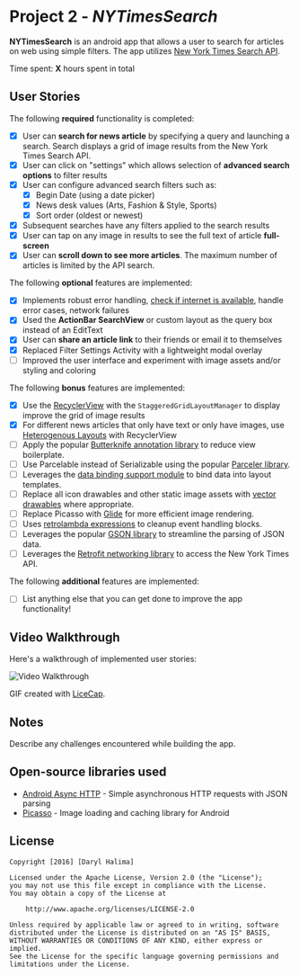 # Project 2 - *NYTimesSearch*

**NYTimesSearch** is an android app that allows a user to search for articles on web using simple filters. The app utilizes [New York Times Search API](http://developer.nytimes.com/docs/read/article_search_api_v2).

Time spent: **X** hours spent in total

## User Stories

The following **required** functionality is completed:

* [X] User can **search for news article** by specifying a query and launching a search. Search displays a grid of image results from the New York Times Search API.
* [X] User can click on "settings" which allows selection of **advanced search options** to filter results
* [X] User can configure advanced search filters such as:
  * [X] Begin Date (using a date picker)
  * [X] News desk values (Arts, Fashion & Style, Sports)
  * [X] Sort order (oldest or newest)
* [X] Subsequent searches have any filters applied to the search results
* [X] User can tap on any image in results to see the full text of article **full-screen**
* [X] User can **scroll down to see more articles**. The maximum number of articles is limited by the API search.

The following **optional** features are implemented:

* [X] Implements robust error handling, [check if internet is available](http://guides.codepath.com/android/Sending-and-Managing-Network-Requests#checking-for-network-connectivity), handle error cases, network failures
* [X] Used the **ActionBar SearchView** or custom layout as the query box instead of an EditText
* [X] User can **share an article link** to their friends or email it to themselves
* [X] Replaced Filter Settings Activity with a lightweight modal overlay
* [ ] Improved the user interface and experiment with image assets and/or styling and coloring

The following **bonus** features are implemented:

* [X] Use the [RecyclerView](http://guides.codepath.com/android/Using-the-RecyclerView) with the `StaggeredGridLayoutManager` to display improve the grid of image results
* [X] For different news articles that only have text or only have images, use [Heterogenous Layouts](http://guides.codepath.com/android/Heterogenous-Layouts-inside-RecyclerView) with RecyclerView
* [ ] Apply the popular [Butterknife annotation library](http://guides.codepath.com/android/Reducing-View-Boilerplate-with-Butterknife) to reduce view boilerplate.
* [ ] Use Parcelable instead of Serializable using the popular [Parceler library](http://guides.codepath.com/android/Using-Parceler).
* [ ] Leverages the [data binding support module](http://guides.codepath.com/android/Applying-Data-Binding-for-Views) to bind data into layout templates.
* [ ] Replace all icon drawables and other static image assets with [vector drawables](http://guides.codepath.com/android/Drawables#vector-drawables) where appropriate.
* [ ] Replace Picasso with [Glide](http://inthecheesefactory.com/blog/get-to-know-glide-recommended-by-google/en) for more efficient image rendering.
* [ ] Uses [retrolambda expressions](http://guides.codepath.com/android/Lambda-Expressions) to cleanup event handling blocks.
* [ ] Leverages the popular [GSON library](http://guides.codepath.com/android/Using-Android-Async-Http-Client#decoding-with-gson-library) to streamline the parsing of JSON data.
* [ ] Leverages the [Retrofit networking library](http://guides.codepath.com/android/Consuming-APIs-with-Retrofit) to access the New York Times API.

The following **additional** features are implemented:

* [ ] List anything else that you can get done to improve the app functionality!

## Video Walkthrough

Here's a walkthrough of implemented user stories:

<img src='http://i.imgur.com/link/to/your/gif/file.gif' title='Video Walkthrough' width='' alt='Video Walkthrough' />

GIF created with [LiceCap](http://www.cockos.com/licecap/).

## Notes

Describe any challenges encountered while building the app.

## Open-source libraries used

- [Android Async HTTP](https://github.com/loopj/android-async-http) - Simple asynchronous HTTP requests with JSON parsing
- [Picasso](http://square.github.io/picasso/) - Image loading and caching library for Android

## License

    Copyright [2016] [Daryl Halima]

    Licensed under the Apache License, Version 2.0 (the "License");
    you may not use this file except in compliance with the License.
    You may obtain a copy of the License at

        http://www.apache.org/licenses/LICENSE-2.0

    Unless required by applicable law or agreed to in writing, software
    distributed under the License is distributed on an "AS IS" BASIS,
    WITHOUT WARRANTIES OR CONDITIONS OF ANY KIND, either express or implied.
    See the License for the specific language governing permissions and
    limitations under the License.
